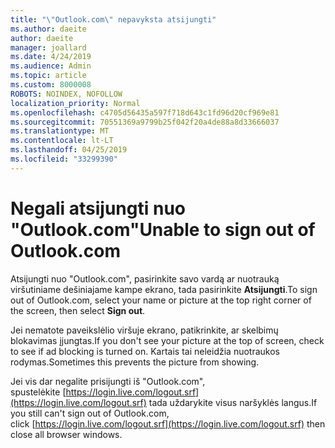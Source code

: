 ```yaml
---
title: "\"Outlook.com\" nepavyksta atsijungti"
ms.author: daeite
author: daeite
manager: joallard
ms.date: 4/24/2019
ms.audience: Admin
ms.topic: article
ms.custom: 8000008
ROBOTS: NOINDEX, NOFOLLOW
localization_priority: Normal
ms.openlocfilehash: c4705d56435a597f718d643c1fd96d20cf969e81
ms.sourcegitcommit: 70551369a9799b25f042f20a4de88a8d33666037
ms.translationtype: MT
ms.contentlocale: lt-LT
ms.lasthandoff: 04/25/2019
ms.locfileid: "33299390"
---
```

# <a name="unable-to-sign-out-of-outlookcom"></a><span data-ttu-id="95a11-102">Negali atsijungti nuo "Outlook.com"</span><span class="sxs-lookup"><span data-stu-id="95a11-102">Unable to sign out of Outlook.com</span></span>

<span data-ttu-id="95a11-103">Atsijungti nuo "Outlook.com", pasirinkite savo vardą ar nuotrauką viršutiniame dešiniajame kampe ekrano, tada pasirinkite **Atsijungti**.</span><span class="sxs-lookup"><span data-stu-id="95a11-103">To sign out of Outlook.com, select your name or picture at the top right corner of the screen, then select **Sign out**.</span></span>

<span data-ttu-id="95a11-104">Jei nematote paveikslėlio viršuje ekrano, patikrinkite, ar skelbimų blokavimas įjungtas.</span><span class="sxs-lookup"><span data-stu-id="95a11-104">If you don't see your picture at the top of screen, check to see if ad blocking is turned on.</span></span> <span data-ttu-id="95a11-105">Kartais tai neleidžia nuotraukos rodymas.</span><span class="sxs-lookup"><span data-stu-id="95a11-105">Sometimes this prevents the picture from showing.</span></span>

<span data-ttu-id="95a11-106">Jei vis dar negalite prisijungti iš "Outlook.com", spustelėkite [https://login.live.com/logout.srf](https://login.live.com/logout.srf) tada uždarykite visus naršyklės langus.</span><span class="sxs-lookup"><span data-stu-id="95a11-106">If you still can't sign out of Outlook.com, click [https://login.live.com/logout.srf](https://login.live.com/logout.srf) then close all browser windows.</span></span>
